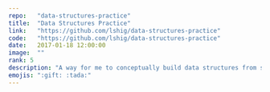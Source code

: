 ```yaml
---
repo:   "data-structures-practice"
title:  "Data Structures Practice"
link:   "https://github.com/lshig/data-structures-practice"
code:   "https://github.com/lshig/data-structures-practice"
date:   2017-01-18 12:00:00
image:  ""
rank: 5
description: "A way for me to conceptually build data structures from scratch."
emojis: ":gift: :tada:"
---
```

